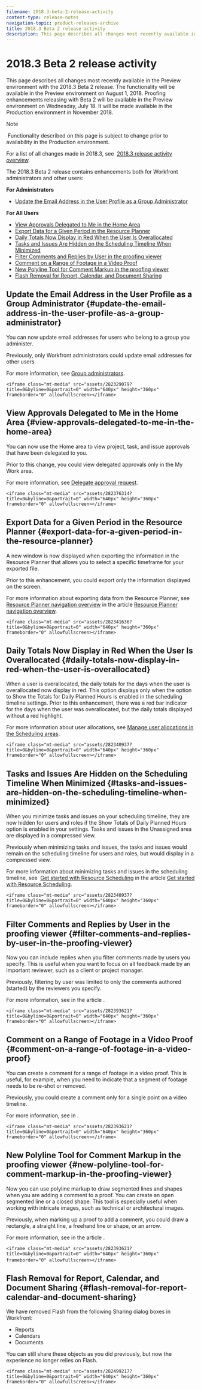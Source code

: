 ```yaml
---
filename: 2018.3-beta-2-release-activity
content-type: release-notes
navigation-topic: product-releases-archive
title: 2018.3 Beta 2 release activity
description: This page describes all changes most recently available in the Preview environment with the 2018.3 Beta 2 release. The functionality will be available in the Preview environment on August 1, 2018. Proofing enhancements releasing with Beta 2 will be available in the Preview environment on Wednesday, July 18. It will be made available in the Production environment in November 2018.
---
```


# 2018.3 Beta 2 release activity

This page describes all changes most recently available in the Preview environment with the 2018.3 Beta 2 release.&nbsp;The functionality will be available in the Preview environment on August 1, 2018.&nbsp;Proofing enhancements releasing with Beta 2 will be available in the Preview environment on Wednesday, July 18. It will be made available in&nbsp;the Production environment in November 2018.

>[!NOTE]
>
>&nbsp;Functionality described on this page is subject to change prior to availability in the Production environment.

For a list of all changes made in 2018.3, see&nbsp; [2018.3 release activity overview](../../../../product-announcements/product-releases/quarterly-release-archive/2018.3-release-activity/2018.3-release-activity-overview.md).

The 2018.3 Beta 2 release contains&nbsp;enhancements both for Workfront administrators and other users:

**For Administrators**

* [Update the Email Address in the User Profile as a Group Administrator](#update-the-email-address-in-the-user-profile-as-a-group-administrator)

**For All Users**

* [View Approvals Delegated to Me in the Home Area](#view-approvals-delegated-to-me-in-the-home-area) 
* [Export Data for a Given Period in the Resource Planner](#export-data-for-a-given-period-in-the-resource-planner) 
* [Daily Totals Now Display in Red When the User Is Overallocated](#daily-totals-now-display-in-red-when-the-user-is-overallocated) 
* [Tasks and Issues Are Hidden on the Scheduling Timeline When Minimized](#tasks-and-issues-are-hidden-on-the-scheduling-timeline-when-minimized) 
* [Filter Comments and Replies by User in the proofing viewer](#filter-comments-and-replies-by-user-in-the-proofing-viewer) 
* [Comment on a Range of Footage in a Video Proof](#comment-on-a-range-of-footage-in-a-video-proof) 
* [New Polyline Tool for Comment Markup in the proofing viewer](#new-polyline-tool-for-comment-markup-in-the-proofing-viewer) 
* [Flash Removal for Report, Calendar, and Document Sharing](#flash-removal-for-report-calendar-and-document-sharing)

## Update the Email Address in the User Profile as a Group Administrator {#update-the-email-address-in-the-user-profile-as-a-group-administrator}

You can now update email addresses for users who belong to a group you administer.&nbsp;

Previously, only Workfront administrators could update email addresses for other users.&nbsp;

For more information, see [Group administrators](../../../../administration-and-setup/manage-groups/group-roles/group-administrators.md).

```<iframe class="mt-media" src="assets/282329079?title=0&byline=0&portrait=0" width="640px" height="360px" frameborder="0" allowfullscreen></iframe>```

## View Approvals Delegated to Me in the Home Area {#view-approvals-delegated-to-me-in-the-home-area}

You can now use the Home area to view project, task, and issue approvals that have been delegated to you.

Prior to this change, you could view delegated approvals only in the My Work area.

For more information, see [Delegate approval request](../../../../review-and-approve-work/manage-approvals/delegate-approval-requests.md).

```<iframe class="mt-media" src="assets/282376314?title=0&byline=0&portrait=0" width="640px" height="360px" frameborder="0" allowfullscreen></iframe>```

## Export Data for a Given Period in the Resource Planner {#export-data-for-a-given-period-in-the-resource-planner}

A new window is now displayed when exporting the information in the Resource Planner that allows you to select a specific timeframe for your exported file.

Prior to this enhancement, you could export only the information displayed on the screen.

For more information about exporting data from the Resource Planner, see [Resource Planner navigation overview](../../../../resource-mgmt/resource-planning/resource-planner-navigation.md)&nbsp;in the article [Resource Planner navigation overview](../../../../resource-mgmt/resource-planning/resource-planner-navigation.md).

```<iframe class="mt-media" src="assets/282341636?title=0&byline=0&portrait=0" width="640px" height="360px" frameborder="0" allowfullscreen></iframe>```

## Daily Totals Now Display in Red When the User Is Overallocated {#daily-totals-now-display-in-red-when-the-user-is-overallocated}

When a user is overallocated, the daily totals for the days when the user is overallocated now display in red.&nbsp;This option displays only when the option to Show the Totals for Daily Planned Hours is enabled in the scheduling timeline settings. Prior to this enhancement, there was a red bar indicator for the days when the user was overallocated, but the daily totals displayed without a red highlight.

For more information about user allocations, see [Manage user allocations in the Scheduling areas](../../../../resource-mgmt/resource-scheduling/manage-allocations-scheduling-areas.md).

```<iframe class="mt-media" src="assets/282340937?title=0&byline=0&portrait=0" width="640px" height="360px" frameborder="0" allowfullscreen></iframe>```

## Tasks and Issues Are Hidden on the Scheduling Timeline When Minimized {#tasks-and-issues-are-hidden-on-the-scheduling-timeline-when-minimized}

When you minimize tasks and issues on your scheduling timeline, they are now hidden for users and roles if the Show Totals of Daily Planned Hours option is enabled in your settings. Tasks and issues in the Unassigned area are displayed in a compressed view.

Previously when minimizing tasks and issues, the tasks and issues would remain on the scheduling timeline for users and roles, but would display in a compressed view.

For more information about minimizing tasks and issues in the scheduling timeline, see&nbsp; [Get started with Resource Scheduling](../../../../resource-mgmt/resource-scheduling/get-started-resource-scheduling.md)&nbsp;in the article [Get started with Resource Scheduling](../../../../resource-mgmt/resource-scheduling/get-started-resource-scheduling.md).

```<iframe class="mt-media" src="assets/282340937?title=0&byline=0&portrait=0" width="640px" height="360px" frameborder="0" allowfullscreen></iframe>```

## Filter Comments and Replies by User in the proofing viewer {#filter-comments-and-replies-by-user-in-the-proofing-viewer}

Now you can include replies when you filter comments made by users you specify. This is useful when you want to focus on all feedback made by an important reviewer, such as a client or project manager.

Previously, filtering by user was limited to only the comments authored (started) by the reviewers you specify.

For more information, see in the article&nbsp;.

```<iframe class="mt-media" src="assets/282393621?title=0&byline=0&portrait=0" width="640px" height="360px" frameborder="0" allowfullscreen></iframe>```

## Comment on a Range of Footage in a Video Proof {#comment-on-a-range-of-footage-in-a-video-proof}

You can create a comment for a range of footage in a video proof. This is useful, for example, when you need to indicate that a segment of footage needs to be re-shot or removed.

Previously, you could create a comment only for a single point on a video timeline.

For more information, see in .

```<iframe class="mt-media" src="assets/282393621?title=0&byline=0&portrait=0" width="640px" height="360px" frameborder="0" allowfullscreen></iframe>```

## New Polyline Tool for Comment Markup in the proofing viewer {#new-polyline-tool-for-comment-markup-in-the-proofing-viewer}

Now you can use polyline markup to draw segmented lines and shapes when you are adding a comment to a proof. You can create an open segmented line or a closed shape. This tool is especially useful when working with intricate images, such as technical or architectural images.

Previously, when marking up a proof to add a comment, you could draw a rectangle, a straight line, a freehand line or shape, or an arrow.

For more information, see in the article .

```<iframe class="mt-media" src="assets/282393621?title=0&byline=0&portrait=0" width="640px" height="360px" frameborder="0" allowfullscreen></iframe>```&nbsp;

## Flash Removal for Report, Calendar, and Document Sharing {#flash-removal-for-report-calendar-and-document-sharing}

We have removed Flash from the following Sharing dialog boxes in Workfront:

* Reports
* Calendars
* Documents

You can still share these objects as you did previously, but now the experience no longer relies on&nbsp;Flash.

```<iframe class="mt-media" src="assets/282499217?title=0&byline=0&portrait=0" width="640px" height="360px" frameborder="0" allowfullscreen></iframe>``` 

